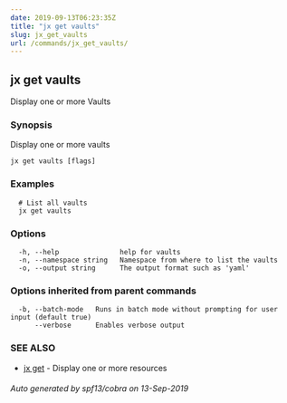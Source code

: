 ```yaml
---
date: 2019-09-13T06:23:35Z
title: "jx get vaults"
slug: jx_get_vaults
url: /commands/jx_get_vaults/
---
```

## jx get vaults

Display one or more Vaults

### Synopsis

Display one or more vaults

```
jx get vaults [flags]
```

### Examples

```
  # List all vaults
  jx get vaults
```

### Options

```
  -h, --help               help for vaults
  -n, --namespace string   Namespace from where to list the vaults
  -o, --output string      The output format such as 'yaml'
```

### Options inherited from parent commands

```
  -b, --batch-mode   Runs in batch mode without prompting for user input (default true)
      --verbose      Enables verbose output
```

### SEE ALSO

* [jx get](/commands/jx_get/)	 - Display one or more resources

###### Auto generated by spf13/cobra on 13-Sep-2019
